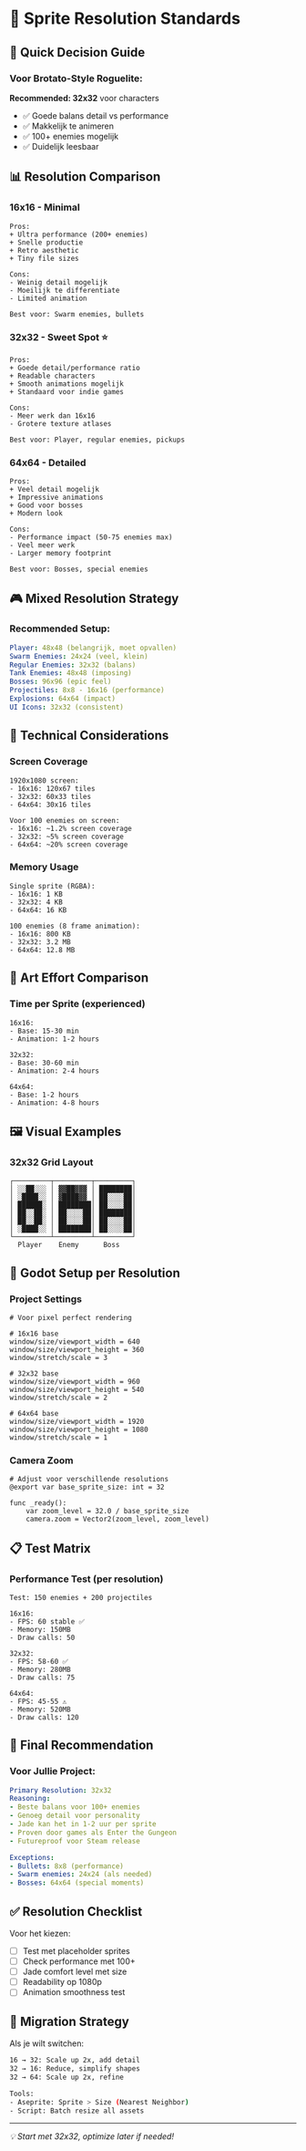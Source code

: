 # 📐 Sprite Resolution Standards

## 🎯 Quick Decision Guide

### Voor Brotato-Style Roguelite:
**Recommended: 32x32** voor characters
- ✅ Goede balans detail vs performance
- ✅ Makkelijk te animeren
- ✅ 100+ enemies mogelijk
- ✅ Duidelijk leesbaar

## 📊 Resolution Comparison

### 16x16 - Minimal
```
Pros:
+ Ultra performance (200+ enemies)
+ Snelle productie
+ Retro aesthetic
+ Tiny file sizes

Cons:
- Weinig detail mogelijk
- Moeilijk te differentiate
- Limited animation

Best voor: Swarm enemies, bullets
```

### 32x32 - Sweet Spot ⭐
```
Pros:
+ Goede detail/performance ratio
+ Readable characters
+ Smooth animations mogelijk
+ Standaard voor indie games

Cons:
- Meer werk dan 16x16
- Grotere texture atlases

Best voor: Player, regular enemies, pickups
```

### 64x64 - Detailed
```
Pros:
+ Veel detail mogelijk
+ Impressive animations
+ Good voor bosses
+ Modern look

Cons:
- Performance impact (50-75 enemies max)
- Veel meer werk
- Larger memory footprint

Best voor: Bosses, special enemies
```

## 🎮 Mixed Resolution Strategy

### Recommended Setup:
```yaml
Player: 48x48 (belangrijk, moet opvallen)
Swarm Enemies: 24x24 (veel, klein)
Regular Enemies: 32x32 (balans)
Tank Enemies: 48x48 (imposing)
Bosses: 96x96 (epic feel)
Projectiles: 8x8 - 16x16 (performance)
Explosions: 64x64 (impact)
UI Icons: 32x32 (consistent)
```

## 📏 Technical Considerations

### Screen Coverage
```
1920x1080 screen:
- 16x16: 120x67 tiles
- 32x32: 60x33 tiles
- 64x64: 30x16 tiles

Voor 100 enemies on screen:
- 16x16: ~1.2% screen coverage
- 32x32: ~5% screen coverage
- 64x64: ~20% screen coverage
```

### Memory Usage
```
Single sprite (RGBA):
- 16x16: 1 KB
- 32x32: 4 KB
- 64x64: 16 KB

100 enemies (8 frame animation):
- 16x16: 800 KB
- 32x32: 3.2 MB
- 64x64: 12.8 MB
```

## 🎨 Art Effort Comparison

### Time per Sprite (experienced)
```
16x16: 
- Base: 15-30 min
- Animation: 1-2 hours

32x32:
- Base: 30-60 min
- Animation: 2-4 hours

64x64:
- Base: 1-2 hours
- Animation: 4-8 hours
```

## 🖼️ Visual Examples

### 32x32 Grid Layout
```
┌─────────┬─────────┬─────────┐
│ ░░██░░░ │ ▓▓██▓▓▓ │ ████████│
│ ░████░░ │ ▓████▓▓ │ ██░░░░██│
│ ██████░ │ ████████│ ██░░░░██│
│ ██░░██░ │ ██░░░░██│ ████████│
│ ██░░██░ │ ██░░░░██│ ██░░░░██│
│ ░████░░ │ ████████│ ██░░░░██│
└─────────┴─────────┴─────────┘
  Player    Enemy      Boss
```

## 🔧 Godot Setup per Resolution

### Project Settings
```gdscript
# Voor pixel perfect rendering

# 16x16 base
window/size/viewport_width = 640
window/size/viewport_height = 360
window/stretch/scale = 3

# 32x32 base
window/size/viewport_width = 960
window/size/viewport_height = 540
window/stretch/scale = 2

# 64x64 base
window/size/viewport_width = 1920
window/size/viewport_height = 1080
window/stretch/scale = 1
```

### Camera Zoom
```gdscript
# Adjust voor verschillende resolutions
@export var base_sprite_size: int = 32

func _ready():
    var zoom_level = 32.0 / base_sprite_size
    camera.zoom = Vector2(zoom_level, zoom_level)
```

## 📋 Test Matrix

### Performance Test (per resolution)
```
Test: 150 enemies + 200 projectiles

16x16:
- FPS: 60 stable ✅
- Memory: 150MB
- Draw calls: 50

32x32:
- FPS: 58-60 ✅
- Memory: 280MB
- Draw calls: 75

64x64:
- FPS: 45-55 ⚠️
- Memory: 520MB
- Draw calls: 120
```

## 🎯 Final Recommendation

### Voor Jullie Project:
```yaml
Primary Resolution: 32x32
Reasoning:
- Beste balans voor 100+ enemies
- Genoeg detail voor personality
- Jade kan het in 1-2 uur per sprite
- Proven door games als Enter the Gungeon
- Futureproof voor Steam release

Exceptions:
- Bullets: 8x8 (performance)
- Swarm enemies: 24x24 (als needed)
- Bosses: 64x64 (special moments)
```

## ✅ Resolution Checklist

Voor het kiezen:
- [ ] Test met placeholder sprites
- [ ] Check performance met 100+
- [ ] Jade comfort level met size
- [ ] Readability op 1080p
- [ ] Animation smoothness test

## 🔄 Migration Strategy

Als je wilt switchen:
```bash
16 → 32: Scale up 2x, add detail
32 → 16: Reduce, simplify shapes
32 → 64: Scale up 2x, refine

Tools:
- Aseprite: Sprite > Size (Nearest Neighbor)
- Script: Batch resize all assets
```

---

*💡 Start met 32x32, optimize later if needed!*